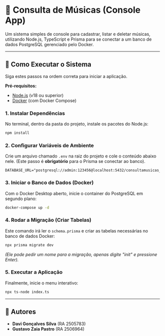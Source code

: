 # 🎵 Consulta de Músicas (Console App)

Um sistema simples de console para cadastrar, listar e deletar músicas, utilizando Node.js, TypeScript e Prisma para se conectar a um banco de dados PostgreSQL gerenciado pelo Docker.

---

## 🚀 Como Executar o Sistema

Siga estes passos na ordem correta para iniciar a aplicação.

**Pré-requisitos:**

- [Node.js](https://nodejs.org/en/) (v18 ou superior)
- [Docker](https://www.docker.com/products/docker-desktop/) (com Docker Compose)

### 1\. Instalar Dependências

No terminal, dentro da pasta do projeto, instale os pacotes do Node.js:

```bash
npm install
```

### 2\. Configurar Variáveis de Ambiente

Crie um arquivo chamado `.env` na raiz do projeto e cole o conteúdo abaixo nele. (Este passo é **obrigatório** para o Prisma se conectar ao banco).

```dotenv
DATABASE_URL="postgresql://admin:123456@localhost:5432/consultamusicas_db"
```

### 3\. Iniciar o Banco de Dados (Docker)

Com o Docker Desktop aberto, inicie o container do PostgreSQL em segundo plano:

```bash
docker-compose up -d
```

### 4\. Rodar a Migração (Criar Tabelas)

Este comando irá ler o `schema.prisma` e criar as tabelas necessárias no banco de dados Docker:

```bash
npx prisma migrate dev
```

_(Ele pode pedir um nome para a migração, apenas digite "init" e pressione Enter)._

### 5\. Executar a Aplicação

Finalmente, inicie o menu interativo:

```bash
npx ts-node index.ts
```

---

## 👥 Autores

- **Davi Gonçalves Silva** (RA 2505783)
- **Gustavo Zaia Pastro** (RA 2506964)
